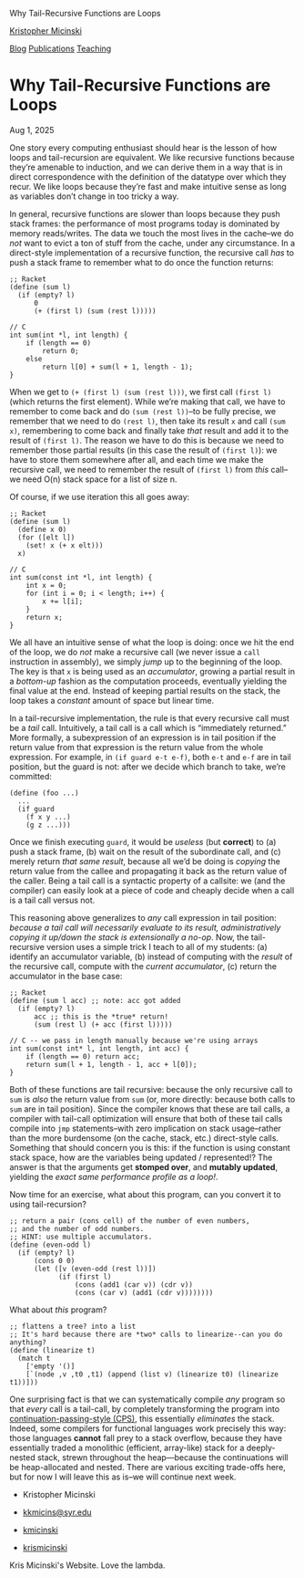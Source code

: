 Why Tail-Recursive Functions are Loops     

[Kristopher Micinski](/)

[](#)

[Blog](/blog/) [Publications](/publications/) [Teaching](/teaching/)

# Why Tail-Recursive Functions are Loops

Aug 1, 2025

One story every computing enthusiast should hear is the lesson of how loops and tail-recursion are equivalent. We like recursive functions because they’re amenable to induction, and we can derive them in a way that is in direct correspondence with the definition of the datatype over which they recur. We like loops because they’re fast and make intuitive sense as long as variables don’t change in too tricky a way.

In general, recursive functions are slower than loops because they push stack frames: the performance of most programs today is dominated by memory reads/writes. The data we touch the most lives in the cache–we do _not_ want to evict a ton of stuff from the cache, under any circumstance. In a direct-style implementation of a recursive function, the recursive call _has_ to push a stack frame to remember what to do once the function returns:

```
;; Racket
(define (sum l)
  (if (empty? l)
      0
      (+ (first l) (sum (rest l)))))

// C 
int sum(int *l, int length) {
    if (length == 0)
        return 0;
    else
        return l[0] + sum(l + 1, length - 1);
}
```

When we get to `(+ (first l) (sum (rest l)))`, we first call `(first l)` (which returns the first element). While we’re making that call, we have to remember to come back and do `(sum (rest l))`–to be fully precise, we remember that we need to do `(rest l)`, then take its result `x` and call `(sum x)`, remembering to come back and finally take _that_ result and add it to the result of `(first l)`. The reason we have to do this is because we need to remember those partial results (in this case the result of `(first l)`): we have to store them somewhere after all, and each time we make the recursive call, we need to remember the result of `(first l)` from _this_ call–we need O(n) stack space for a list of size n.

Of course, if we use iteration this all goes away:

```
;; Racket
(define (sum l)
  (define x 0)
  (for ([elt l])
    (set! x (+ x elt)))
  x)

// C
int sum(const int *l, int length) {
    int x = 0;
    for (int i = 0; i < length; i++) {
        x += l[i];
    }
    return x;
}
```

We all have an intuitive sense of what the loop is doing: once we hit the end of the loop, we do _not_ make a recursive call (we never issue a `call` instruction in assembly), we simply _jump_ up to the beginning of the loop. The key is that `x` is being used as an _accumulator_, growing a partial result in a _bottom-up_ fashion as the computation proceeds, eventually yielding the final value at the end. Instead of keeping partial results on the stack, the loop takes a _constant_ amount of space but linear time.

In a tail-recursive implementation, the rule is that every recursive call must be a _tail_ call. Intuitively, a tail call is a call which is “immediately returned.” More formally, a subexpression of an expression is in tail position if the return value from that expression is the return value from the whole expression. For example, in `(if guard e-t e-f)`, both `e-t` and `e-f` are in tail position, but the guard is not: after we decide which branch to take, we’re committed:

```
(define (foo ...)
  ...
  (if guard
    (f x y ...)
    (g z ...)))
```

Once we finish executing `guard`, it would be _useless_ (but **correct**) to (a) push a stack frame, (b) wait on the result of the subordinate call, and (c) merely return _that same result_, because all we’d be doing is _copying_ the return value from the callee and propagating it back as the return value of the caller. Being a tail call is a syntactic property of a callsite: we (and the compiler) can easily look at a piece of code and cheaply decide when a call is a tail call versus not.

This reasoning above generalizes to _any_ call expression in tail position: _because a tail call will necessarily evaluate to its result, administratively copying it up/down the stack is extensionally a no-op_. Now, the tail-recursive version uses a simple trick I teach to all of my students: (a) identify an accumulator variable, (b) instead of computing with the _result_ of the recursive call, compute with the _current accumulator_, (c) return the accumulator in the base case:

```
;; Racket
(define (sum l acc) ;; note: acc got added
  (if (empty? l)
      acc ;; this is the *true* return!
      (sum (rest l) (+ acc (first l)))))

// C -- we pass in length manually because we're using arrays
int sum(const int* l, int length, int acc) {
    if (length == 0) return acc;
    return sum(l + 1, length - 1, acc + l[0]);
}
```

Both of these functions are tail recursive: because the only recursive call to `sum` is _also_ the return value from `sum` (or, more directly: because both calls to `sum` are in tail position). Since the compiler knows that these are tail calls, a compiler with tail-call optimization will ensure that both of these tail calls compile into `jmp` statements–with zero implication on stack usage–rather than the more burdensome (on the cache, stack, etc.) direct-style calls. Something that should concern you is this: if the function is using constant stack space, how are the variables being updated / represented!? The answer is that the arguments get **stomped over**, and **mutably updated**, yielding the _exact same performance profile as a loop!_.

Now time for an exercise, what about this program, can you convert it to using tail-recursion?

```
;; return a pair (cons cell) of the number of even numbers,
;; and the number of odd numbers.
;; HINT: use multiple accumulators. 
(define (even-odd l)
  (if (empty? l)
      (cons 0 0)
      (let ([v (even-odd (rest l))])
            (if (first l)
                (cons (add1 (car v)) (cdr v))
                (cons (car v) (add1 (cdr v))))))))
```

What about _this_ program?

```
;; flattens a tree? into a list
;; It's hard because there are *two* calls to linearize--can you do anything?
(define (linearize t)
  (match t
    ['empty '()]
    [`(node ,v ,t0 ,t1) (append (list v) (linearize t0) (linearize t1))]))
```

One surprising fact is that we can systematically compile _any_ program so that _every_ call is a tail-call, by completely transforming the program into [continuation-passing-style (CPS)](https://matt.might.net/articles/cps-conversion/), this essentially _eliminates_ the stack. Indeed, some compilers for functional languages work precisely this way: those languages **cannot** fall prey to a stack overflow, because they have essentially traded a monolithic (efficient, array-like) stack for a deeply-nested stack, strewn throughout the heap—because the continuations will be heap-allocated and nested. There are various exciting trade-offs here, but for now I will leave this as is–we will continue next week.

*   Kristopher Micinski
*   [kkmicins@syr.edu](mailto:kkmicins@syr.edu)

*   [kmicinski](https://github.com/kmicinski)
*   [krismicinski](https://twitter.com/krismicinski)

Kris Micinski's Website. Love the lambda.